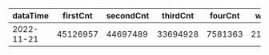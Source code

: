 |dataTime|firstCnt|secondCnt|thirdCnt|fourCnt|winCnt|vrate|wrate|
|-|-|-|-|-|-|-|-|
|2022-11-21|45126957|44697489|33694928|7581363|2103871|0%|0%|